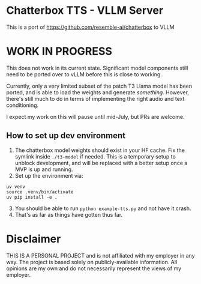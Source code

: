 # Chatterbox TTS - VLLM Server

This is a port of https://github.com/resemble-ai/chatterbox to VLLM

# WORK IN PROGRESS

This does not work in its current state. Significant model components still need to be ported over to vLLM before this is close to working.

Currently, only a very limited subset of the patch T3 Llama model has been ported, and is able to load the weights and generate _something_. However, there's still much to do in terms of implementing the right audio and text conditioning.

I expect my work on this will pause until mid-July, but PRs are welcome.

## How to set up dev environment

1. The chatterbox model weights should exist in your HF cache. Fix the symlink inside `./t3-model` if needed. This is a temporary setup to unblock development, and will be replaced with a better setup once a MVP is up and running.
1. Set up the environment via:

```
uv venv
source .venv/bin/activate
uv pip install -e .
```
3. You should be able to run `python example-tts.py` and not have it crash.
4. That's as far as things have gotten thus far.

# Disclaimer

THIS IS A PERSONAL PROJECT and is not affiliated with my employer in any way. The project is based solely on publicly-available information. All opinions are my own and do not necessarily represent the views of my employer.